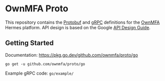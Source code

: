 # OwnMFA Proto

This repository contains the
[Protobuf](https://developers.google.com/protocol-buffers/) and
[gRPC](https://grpc.io/) definitions for the
[OwnMFA](https://www.ownmfa.com/) Hermes platform. API design is based
on the Google [API Design Guide](https://cloud.google.com/apis/design).

## Getting Started

Documentation: https://pkg.go.dev/github.com/ownmfa/proto/go

```
go get -u github.com/ownmfa/proto/go
```

Example gRPC code: `go/example/`
